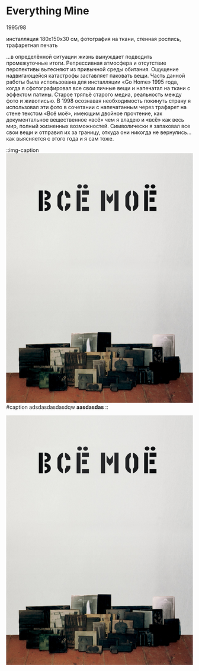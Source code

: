# Everything Mine

1995/98

инсталляция 180x150x30 cм, фотография на ткани, стенная роспись, трафаретная печать

…в определённой ситуации жизнь вынуждает подводить промежуточные итоги. Репрессивная атмосфера и отсутствие перспективы вытесняют из привычной среды обитания. Ощущение надвигающейся катастрофы заставляет паковать вещи. Часть данной работы была использована для инсталляции «Go Home» 1995 года, когда я сфотографировал все свои личные вещи и напечатал на ткани с эффектом патины. Старое тряпьё старого медиа, реальность между фото и живописью. В 1998 осознавая необходимость покинуть страну я использовал эти фото в сочетании с напечатанным через трафарет на стене текстом «Всё моё», имеющим двойное прочтение, как документальное вещественное «всё» чем я владею и «всё» как весь мир, полный жизненных возможностей. Символически я запаковал все свои вещи и отправил их за границу, откуда они никогда не вернулись…как выясняется с этого года и я сам тоже.

::img-caption
![whats-app-image-2025-08-14-at-21.54.55-1.jpeg](/whats-app-image-2025-08-14-at-21.54.55-1.jpeg)
#caption
adsdasdasdasdqw **aasdasdas**
::

![](/whats-app-image-2025-08-14-at-21.54.55-1.jpeg "«Belarusian avant-garde», галерея 'Amfilada', Щетин, Польша")
